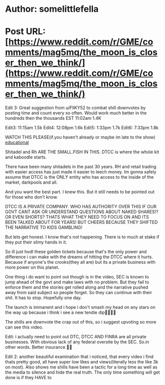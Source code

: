 # Author: somelittlefella
# Post URL: [https://www.reddit.com/r/GME/comments/mag5mq/the_moon_is_closer_then_we_think/](https://www.reddit.com/r/GME/comments/mag5mq/the_moon_is_closer_then_we_think/)


Edit 3: Great suggestion from u/FllKY52 to combat shill downvotes by posting time and count every so often. Would work much better in the hundreds then the thousands
EST 11:02am  1.4K 

Edit3: 11:15am 1.5k
Edit4: 12:08pm 1.6k 
Edit5: 1:33pm 1.7k
Edit6: 7:33pm 1.8k

WATCH THIS PLEASE(if.you haven't already or maybe im late to the show)
[educational](https://altcensored.com/watch?v=nLZp0ShwCiw)

Shitadel and Rh ARE THE SMALL.FISH IN THIS.
DTCC is where the whole kit and kaboodle starts.

There have been many shitadels in the past 30 years. RH and retail trading with easier access has just made it easier to leech money. Im gonna safely assume that DTCC is the ONLY entity who has access to the inside of the market, darkpools and all.

And you want the best part. I knew this. But it still needs to be pointed out for those who don't know.

DTCC IS A PRIVATE COMPANY. WHO HAS AUTHORITY OVER THIS IF OUR GOVT CANT ASK OR UNDERSTAND QUESTIONS ABOUT NAKED SHARES!? OR EVEN SHORTS?  THATS WHAT THEY NEED TO FOCUS ON AND ITS BEEN TALKED ABOUT FOR YEARS! BUT CHEERS BECAUSE THEY SHIFTED THE NARRATIVE TO KIDS GAMBLING!

But lets get honest. I know that's not happening. There is to much at stake if they put their slimy hands in it.

So ill just hodl these golden tickets because that's the only power and difference i can make with the dreams of hitting the DTCC where it hurts. Because if anyone's the crooks(they all are) but its a private business with more power on this planet. 

One thing i do want to point out though is in the video, SEC is known to jump ahead of the govt and make laws with no problem. But they fail to enforce them and the stories get rolled along and the narrative pushed away from said subject so people forget. So they can continue with their shit. It has to stop. Hopefully one day.

The launch is immanent and i hope i don't smash my head on any stars on the way up because i think i see a new tendie dip🦍🦍🍌🍌

The shills are downvote the crap out of this, so i suggest upvoting so more can see this video.

Edit: i actually need to point out DTC, DTCC AND FINRA are all private businesses. With obvious lack of any federal oversite by the SEC. So.in other words. Better insurance 🚀🚀

Edit 2: another beautiful examination that i noticed, that every video i find thats pretty good, all have super low likes and views(literally less the like 3k on most). Also shows me shills have been a tactic for a long time as well as the media to silence and hide the real truth. 
The only time something will get done is if they HAVE to